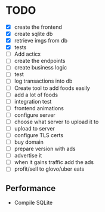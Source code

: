 # TODO
- [x] create the frontend
- [x] create sqlite db
- [x] retrieve imgs from db
- [x] tests
- [ ] Add acticx
- [ ] create the endpoints
- [ ] create business logic
- [ ] test
- [ ] log transactions into db
- [ ] Create tool to add foods easily
- [ ] add a lot of foods
- [ ] integration test
- [ ] frontend animations
- [ ] configure server
- [ ] choose what server to upload it to
- [ ] upload to server
- [ ] configure TLS certs
- [ ] buy domain
- [ ] prepare version with ads
- [ ] advertise it
- [ ] when it gains traffic add the ads
- [ ] profit/sell to glovo/uber eats

## Performance
- Compile SQLite